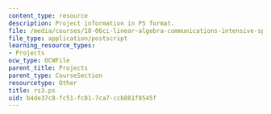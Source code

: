```yaml
---
content_type: resource
description: Project information in PS format.
file: /media/courses/18-06ci-linear-algebra-communications-intensive-spring-2004/b4de37c8fc51fc817ca7ccb881f8545f_rs3.ps
file_type: application/postscript
learning_resource_types:
- Projects
ocw_type: OCWFile
parent_title: Projects
parent_type: CourseSection
resourcetype: Other
title: rs3.ps
uid: b4de37c8-fc51-fc81-7ca7-ccb881f8545f
---
```

